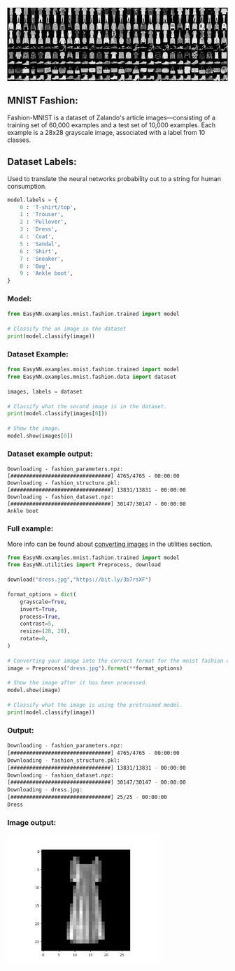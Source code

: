 <p align="center">
  <img src="images/fashion_mnist_example.jpg">
</p>

## MNIST Fashion:
Fashion-MNIST is a dataset of Zalando's article images—consisting of a training set of 60,000 examples and a test set of 10,000 examples. Each example is a 28x28 grayscale image, associated with a label from 10 classes. 

## Dataset Labels:
Used to translate the neural networks probability out to a string for human consumption.
```Python
model.labels = {
    0 :	'T-shirt/top',
    1 :	'Trouser',
    2 :	'Pullover',
    3 :	'Dress',
    4 :	'Coat',
    5 :	'Sandal',
    6 :	'Shirt',
    7 :	'Sneaker',
    8 :	'Bag',
    9 :	'Ankle boot',
}
```

### Model:
```Python
from EasyNN.examples.mnist.fashion.trained import model

# Classify the an image in the dataset
print(model.classify(image))
```

### Dataset Example:
```Python
from EasyNN.examples.mnist.fashion.trained import model
from EasyNN.examples.mnist.fashion.data import dataset

images, labels = dataset

# Classify what the second image is in the dataset.
print(model.classify(images[0]))

# Show the image.
model.show(images[0])
```

### Dataset example output:
```
Downloading - fashion_parameters.npz:
[################################] 4765/4765 - 00:00:00
Downloading - fashion_structure.pkl:
[################################] 13831/13831 - 00:00:00
Downloading - fashion_dataset.npz:
[################################] 30147/30147 - 00:00:00
Ankle boot
```


### Full example:
More info can be found about [converting images](https://github.com/danielwilczak101/EasyNN/wiki/Image-Utility) in the utilities section.
```Python
from EasyNN.examples.mnist.fashion.trained import model
from EasyNN.utilities import Preprocess, download

download("dress.jpg","https://bit.ly/3b7rsXF")

format_options = dict(
    grayscale=True,
    invert=True,
    process=True,
    contrast=5,
    resize=(28, 28),
    rotate=0,
)

# Converting your image into the correct format for the mnist fashion dataset.
image = Preprocess("dress.jpg").format(**format_options)

# Show the image after it has been processed.
model.show(image)

# Classify what the image is using the pretrained model.
print(model.classify(image))
```
### Output:
```bash
Downloading - fashion_parameters.npz:
[################################] 4765/4765 - 00:00:00
Downloading - fashion_structure.pkl:
[################################] 13831/13831 - 00:00:00
Downloading - fashion_dataset.npz:
[################################] 30147/30147 - 00:00:00
Downloading - dress.jpg:
[################################] 25/25 - 00:00:00
Dress
```
### Image output:
<p>
  <img width="350px" height="300px" src="images/dress_example.png">
</p>